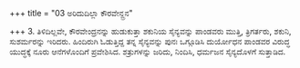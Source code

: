 +++
title = "03 ಅರಿದುದಿಲ್ಲಾ ಕೌರವೇನ್ದ್ರನ"

+++
3. ತಿಳಿದಿಲ್ಲವೇ, ಕೌರವೇಂದ್ರನನ್ನು ಹುಡುಕುತ್ತಾ ಶಕುನಿಯ ಸೈನ್ಯವನ್ನು ಪಾಂಡವರು ಮುತ್ತಿ, ತ್ರಿಗರ್ತರು, ಶಕುನಿ, ಸುಶರ್ಮರನ್ನು ಇರಿದರು. ಹಿಂದಿರುಗಿ ಓಡುತ್ತಿದ್ದ ತನ್ನ ಸೈನ್ಯವನ್ನು ಪುನಃ ಒಗ್ಗೂಡಿಸಿ ದುರ್ಯೋಧನ ಪಾಂಡವರ ವಿರುದ್ಧ ಯುದ್ಧಕ್ಕೆ ನೂರು ಆನೆಗಳೊಂದಿಗೆ ಪ್ರವೇಶಿಸಿದ. ಶತ್ರುಗಳನ್ನು ಜರಿದು, ನಿಂದಿಸಿ, ಧರ್ಮಜನ ಸೈನ್ಯದೊಳಗೆ ಸುತ್ತಾಡಿದ.